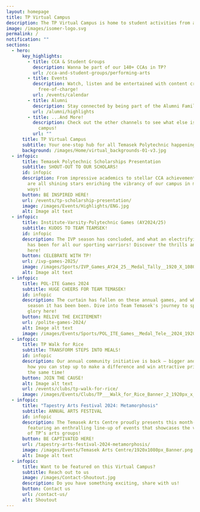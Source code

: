 ```yaml
---
layout: homepage
title: TP Virtual Campus
description: The TP Virtual Campus is home to student activities from all across TP!
image: /images/isomer-logo.svg
permalink: /
notification: ""
sections:
  - hero:
      key_highlights:
        - title: CCA & Student Groups
          description: Wanna be part of our 140+ CCAs in TP?
          url: /cca-and-student-groups/performing-arts
        - title: Events
          description: Watch, listen and be entertained with content created by TP,
            free-of-charge!
          url: /events/calendar
        - title: Alumni
          description: Stay connected by being part of the Alumni Family!
          url: /alumni/highlights
        - title: ...And More!
          description: Check out the other channels to see what else is happening around
            campus!
          url: ""
      title: TP Virtual Campus
      subtitle: Your one-stop hub for all Temasek Polytechnic happenings
      background: /images/Home/virtual_backgrounds-01-v3.jpg
  - infopic:
      title: Temasek Polytechnic Scholarships Presentation
      subtitle: SHOUT-OUT TO OUR SCHOLARS!
      id: infopic
      description: From impressive academics to stellar CCA achievements, our scholars
        are all shining stars enriching the vibrancy of our campus in meaningful
        ways!
      button: BE INSPIRED HERE!
      url: /events/tp-scholarship-presentation/
      image: /images/Events/Highlights/ENG.jpg
      alt: Image alt text
  - infopic:
      title: Institute-Varsity-Polytechnic Games (AY2024/25)
      subtitle: KUDOS TO TEAM TEAMSEK!
      id: infopic
      description: The IVP season has concluded, and what an electrifying journey it
        has been for all our sporting warriors! Discover the thrills and spills
        here!
      button: CELEBRATE WITH TP!
      url: /ivp-games-2025/
      image: /images/Sports/IVP_Games_AY24_25__Medal_Tally__1920_X_1080.jpg
      alt: Image alt text
  - infopic:
      title: POL-ITE Games 2024
      subtitle: HUGE CHEERS FOR TEAM TEMASEK!
      id: infopic
      description: The curtain has fallen on these annual games, and what a thrilling
        season it has been been. Dive into Team Temasek's journey to sporting
        glory here!
      button: RELIVE THE EXCITEMENT!
      url: /polite-games-2024/
      alt: Image alt text
      image: /images/Events/Sports/POL_ITE_Games__Medal_Tele__2024_1920_X_1080.jpg
  - infopic:
      title: TP Walk for Rice
      subtitle: TRANSFORM STEPS INTO MEALS!
      id: infopic
      description: Our annual community initiative is back – bigger and better! Learn
        how you can step up to make a difference and win attractive prizes at
        the same time!
      button: JOIN THE CAUSE!
      alt: Image alt text
      url: /events/clubs/tp-walk-for-rice/
      image: /images/Events/Clubs/TP___Walk_for_Rice_Banner_2_1920px_x_1080px.jpg
  - infopic:
      title: "Tapestry Arts Festival 2024: Metamorphosis"
      subtitle: ANNUAL ARTS FESTIVAL
      id: infopic
      description: The Temasek Arts Centre proudly presents this month-long festival,
        featuring an enthralling line-up of events that showcases the very best
        of TP’s arts groups!
      button: BE CAPTIVATED HERE!
      url: /tapestry-arts-festival-2024-metamorphosis/
      image: /images/Events/Temasek Arts Centre/1920x1080px_Banner.png
      alt: Image alt text
  - infopic:
      title: Want to be featured on this Virtual Campus?
      subtitle: Reach out to us
      image: /images/Contact-Shoutout.jpg
      description: Do you have something exciting, share with us!
      button: Contact us
      url: /contact-us/
      alt: Shoutout
---
```

